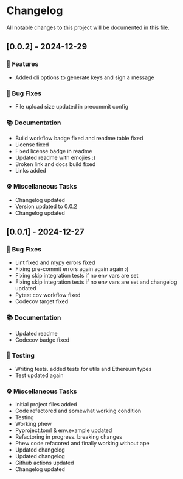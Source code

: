 # Changelog

All notable changes to this project will be documented in this file.

## [0.0.2] - 2024-12-29

### 🚀 Features

- Added cli options to generate keys and sign a message

### 🐛 Bug Fixes

- File upload size updated in precommit config

### 📚 Documentation

- Build workflow badge fixed and readme table fixed
- License fixed
- Fixed license badge in readme
- Updated readme with emojies :)
- Broken link and docs build fixed
- Links added

### ⚙️ Miscellaneous Tasks

- Changelog updated
- Version updated to 0.0.2
- Changelog updated

## [0.0.1] - 2024-12-27

### 🐛 Bug Fixes

- Lint fixed and mypy errors fixed
- Fixing pre-commit errors again again again :(
- Fixing skip integration tests if no env vars are set
- Fixing skip integration tests if no env vars are set and changelog updated
- Pytest cov workflow fixed
- Codecov target fixed

### 📚 Documentation

- Updated readme
- Codecov badge fixed

### 🧪 Testing

- Writing tests. added tests for utils and Ethereum types
- Test updated again

### ⚙️ Miscellaneous Tasks

- Initial project files added
- Code refactored and somewhat working condition
- Testing
- Working phew
- Pyproject.toml & env.example updated
- Refactoring in progress. breaking changes
- Phew code refacored and finally working without ape
- Updated changelog
- Updated changelog
- Github actions updated
- Changelog updated

<!-- generated by git-cliff -->
